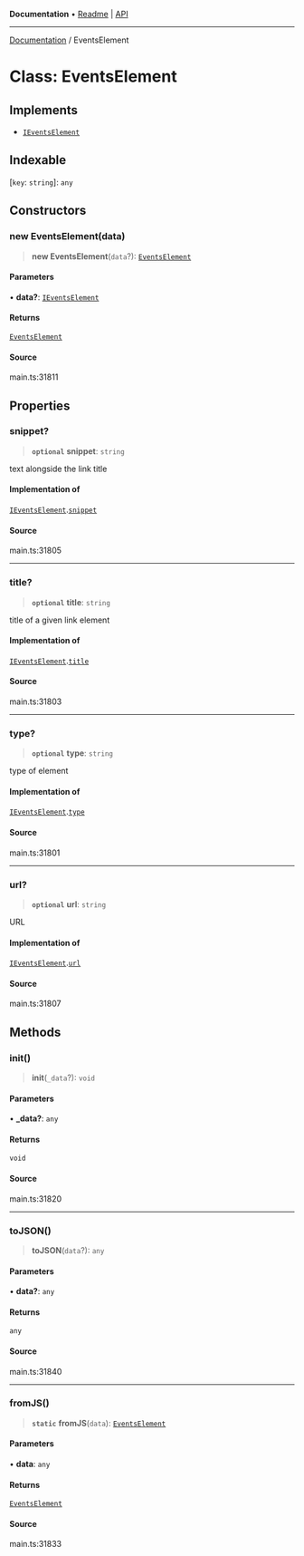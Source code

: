**Documentation** • [Readme](../README.md) \| [API](../globals.md)

***

[Documentation](../README.md) / EventsElement

# Class: EventsElement

## Implements

- [`IEventsElement`](../interfaces/IEventsElement.md)

## Indexable

 \[`key`: `string`\]: `any`

## Constructors

### new EventsElement(data)

> **new EventsElement**(`data`?): [`EventsElement`](EventsElement.md)

#### Parameters

• **data?**: [`IEventsElement`](../interfaces/IEventsElement.md)

#### Returns

[`EventsElement`](EventsElement.md)

#### Source

main.ts:31811

## Properties

### snippet?

> **`optional`** **snippet**: `string`

text alongside the link title

#### Implementation of

[`IEventsElement`](../interfaces/IEventsElement.md).[`snippet`](../interfaces/IEventsElement.md#snippet)

#### Source

main.ts:31805

***

### title?

> **`optional`** **title**: `string`

title of a given link element

#### Implementation of

[`IEventsElement`](../interfaces/IEventsElement.md).[`title`](../interfaces/IEventsElement.md#title)

#### Source

main.ts:31803

***

### type?

> **`optional`** **type**: `string`

type of element

#### Implementation of

[`IEventsElement`](../interfaces/IEventsElement.md).[`type`](../interfaces/IEventsElement.md#type)

#### Source

main.ts:31801

***

### url?

> **`optional`** **url**: `string`

URL

#### Implementation of

[`IEventsElement`](../interfaces/IEventsElement.md).[`url`](../interfaces/IEventsElement.md#url)

#### Source

main.ts:31807

## Methods

### init()

> **init**(`_data`?): `void`

#### Parameters

• **\_data?**: `any`

#### Returns

`void`

#### Source

main.ts:31820

***

### toJSON()

> **toJSON**(`data`?): `any`

#### Parameters

• **data?**: `any`

#### Returns

`any`

#### Source

main.ts:31840

***

### fromJS()

> **`static`** **fromJS**(`data`): [`EventsElement`](EventsElement.md)

#### Parameters

• **data**: `any`

#### Returns

[`EventsElement`](EventsElement.md)

#### Source

main.ts:31833
